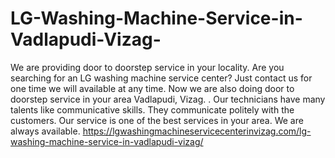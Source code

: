 # LG-Washing-Machine-Service-in-Vadlapudi-Vizag-
We are providing door to doorstep service in your locality. Are you searching for an LG washing machine service center? Just contact us for one time we will available at any time. Now we are also doing door to doorstep service in your area Vadlapudi, Vizag. . Our technicians have many talents like communicative skills. They communicate politely with the customers. Our service is one of the best services in your area. We are always available. https://lgwashingmachineservicecenterinvizag.com/lg-washing-machine-service-in-vadlapudi-vizag/
